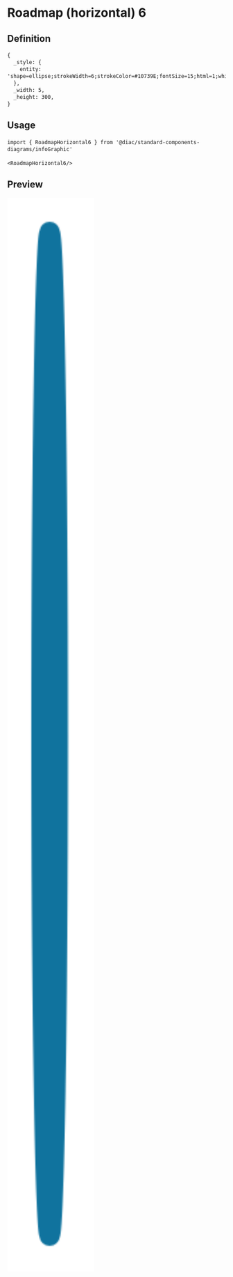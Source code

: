 # Roadmap (horizontal) 6

## Definition

```
{
  _style: { 
    entity: 'shape=ellipse;strokeWidth=6;strokeColor=#10739E;fontSize=15;html=1;whiteSpace=wrap;fontStyle=1;fontColor=#10739E;',
  },
  _width: 5,
  _height: 300,
}
```

## Usage

```
import { RoadmapHorizontal6 } from '@diac/standard-components-diagrams/infoGraphic'

<RoadmapHorizontal6/>
```

## Preview

<img src="./roadmap-horizontal-6.png" width="200"/>
